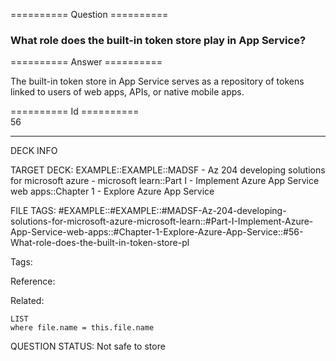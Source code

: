 ========== Question ==========  

### What role does the built-in token store play in App Service?  

========== Answer ==========  

The built-in token store in App Service serves as a repository of tokens linked
to users of web apps, APIs, or native mobile apps.

========== Id ==========  
56

---

DECK INFO

TARGET DECK: EXAMPLE::EXAMPLE::MADSF - Az 204 developing solutions for microsoft azure - microsoft learn::Part I - Implement Azure App Service web apps::Chapter 1 - Explore Azure App Service

FILE TAGS: #EXAMPLE::#EXAMPLE::#MADSF-Az-204-developing-solutions-for-microsoft-azure-microsoft-learn::#Part-I-Implement-Azure-App-Service-web-apps::#Chapter-1-Explore-Azure-App-Service::#56-What-role-does-the-built-in-token-store-pl

Tags:

Reference:

Related:

```dataview
LIST
where file.name = this.file.name
```

QUESTION STATUS: Not safe to store
